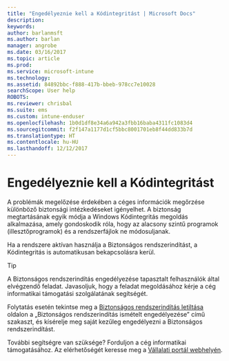 ```yaml
---
title: "Engedélyeznie kell a Kódintegritást | Microsoft Docs"
description: 
keywords: 
author: barlanmsft
ms.author: barlan
manager: angrobe
ms.date: 03/16/2017
ms.topic: article
ms.prod: 
ms.service: microsoft-intune
ms.technology: 
ms.assetid: 84892bbc-f888-417b-bbeb-978cc7e10028
searchScope: User help
ROBOTS: 
ms.reviewer: chrisbal
ms.suite: ems
ms.custom: intune-enduser
ms.openlocfilehash: 1b0d1df8e34a6a942a3fbb16baba4311fc1083d4
ms.sourcegitcommit: f2f147a1177d1cf5bbc8001701eb8f44dd833b7d
ms.translationtype: HT
ms.contentlocale: hu-HU
ms.lasthandoff: 12/12/2017
---
```

# <a name="you-need-to-enable-code-integrity"></a>Engedélyeznie kell a Kódintegritást

A problémák megelőzése érdekében a céges információk megőrzése különböző biztonsági intézkedéseket igényelhet. A biztonság megtartásának egyik módja a Windows Kódintegritás megoldás alkalmazása, amely gondoskodik róla, hogy az alacsony szintű programok (illesztőprogramok) és a rendszerfájlok ne módosuljanak.

Ha a rendszere aktívan használja a Biztonságos rendszerindítást, a Kódintegritás is automatikusan bekapcsolásra kerül.

> [!Tip]
> A Biztonságos rendszerindítás engedélyezése tapasztalt felhasználók által elvégzendő feladat. Javasoljuk, hogy a feladat megoldásához kérje a cég informatikai támogatási szolgálatának segítségét.

Folytatás esetén tekintse meg a [Biztonságos rendszerindítás letiltása](https://msdn.microsoft.com/library/windows/hardware/dn898540(v=vs.85).aspx) oldalon a „Biztonságos rendszerindítás ismételt engedélyezése” című szakaszt, és kísérelje meg saját kezűleg engedélyezni a Biztonságos rendszerindítást.

További segítségre van szüksége? Forduljon a cég informatikai támogatásához. Az elérhetőségét keresse meg a [Vállalati portál webhelyén](https://portal.manage.microsoft.com#HelpDeskDialog).
